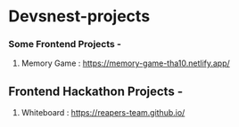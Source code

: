 # Devsnest-projects
### Some Frontend Projects -                                                            
1) Memory Game : https://memory-game-tha10.netlify.app/    

## Frontend Hackathon Projects - 
1) Whiteboard : https://reapers-team.github.io/
                                                                                        
